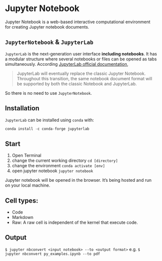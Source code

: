 # Jupyter Notebook
Jupyter Notebook is a web-based interactive computational environment for creating Jupyter notebook documents.

## `JupyterNotebook` & `JupyterLab`
`JupyterLab` is the next-generation user interface **including notebooks**. It has a modular structure where several notebooks or files can be opened as tabs simultaneously. According [JupyterLab official documentation](https://jupyterlab.readthedocs.io/en/stable/getting_started/overview.html#jupyterlab-releases),<br/>
> JupyterLab will eventually replace the classic Jupyter Notebook. Throughout this transition, the same notebook document format will be supported by both the classic Notebook and JupyterLab. 
> 
So there is no need to use `JupyterNotebook`. 

## Installation
`JupyterLab` can be installed using `conda` with:<br/>
```python
conda install -c conda-forge jupyterlab
```





## Start
1. Open Terminal
2. change the current working directory `cd [directory]`
3. change the environment `conda activate [env]`
4. open jupyter notebook `jupyter notebook`

Jupyter notebook will be opened in the browser. It’s being hosted and run on your local machine.

## Cell types:
- Code
- Markdown
- Raw: A raw cell is independent of the kernel that execute code. 

## 

## Output 
`$ jupyter nbconvert <input notebook> --to <output format>`
e.g. `$ jupyter nbconvert py_examples.ipynb --to pdf`
